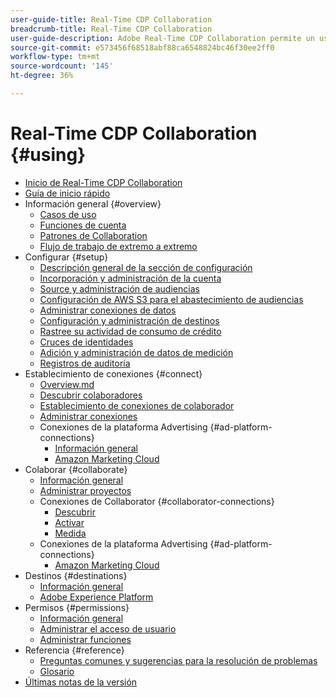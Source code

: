 ```yaml
---
user-guide-title: Real-Time CDP Collaboration
breadcrumb-title: Real-Time CDP Collaboration
user-guide-description: Adobe Real-Time CDP Collaboration permite un uso compartido de datos y una colaboración seguros y sin problemas entre anunciantes y editores, lo que facilita perspectivas de audiencia en tiempo real y estrategias de marketing personalizadas.
source-git-commit: e573456f68518abf88ca6548824bc46f30ee2ff0
workflow-type: tm+mt
source-wordcount: '145'
ht-degree: 36%

---
```



# Real-Time CDP Collaboration {#using}

* [Inicio de Real-Time CDP Collaboration](./home.md)
* [Guía de inicio rápido](./quick-start-guide.md)
* Información general {#overview}
   * [Casos de uso](./overview/use-cases.md)
   * [Funciones de cuenta](./overview/roles.md)
   * [Patrones de Collaboration](./overview/collaboration-patterns.md)
   * [Flujo de trabajo de extremo a extremo](./overview/end-to-end-workflow.md)
* Configurar {#setup}
   * [Descripción general de la sección de configuración](./setup/setup-overview.md)
   * [Incorporación y administración de la cuenta](./setup/onboard-account.md)
   * [Source y administración de audiencias](./setup/onboard-audiences.md)
   * [Configuración de AWS S3 para el abastecimiento de audiencias](./setup/configure-aws-s3-audience-sourcing.md)
   * [Administrar conexiones de datos](./setup/manage-data-connection.md)
   * [Configuración y administración de destinos](./setup/manage-destinations.md)
   * [Rastree su actividad de consumo de crédito](/help/guide/setup/my-activity.md)
   * [Cruces de identidades](./setup/identity-crosswalk.md)
   * [Adición y administración de datos de medición](./setup/onboard-measurement-data.md)
   * [Registros de auditoría](./setup/audit-logs.md)
* Establecimiento de conexiones {#connect}
   * [Overview.md](./connect/overview.md)
   * [Descubrir colaboradores](./connect/discover-collaborators.md)
   * [Establecimiento de conexiones de colaborador](./connect/establishing-connections.md)
   * [Administrar conexiones](./connect/manage-connections.md)
   * Conexiones de la plataforma Advertising {#ad-platform-connections}
      * [Información general](./connect/advertising-platforms/overview.md)
      * [Amazon Marketing Cloud](./connect/advertising-platforms/amc.md)
* Colaborar {#collaborate}
   * [Información general](./collaborate/overview.md)
   * [Administrar proyectos](./collaborate/manage-projects.md)
   * Conexiones de Collaborator {#collaborator-connections}
      * [Descubrir](./collaborate/discover.md)
      * [Activar](./collaborate/activate.md)
      * [Medida](./collaborate/measure.md)
   * Conexiones de la plataforma Advertising {#ad-platform-connections}
      * [Amazon Marketing Cloud](./collaborate/advertising-platforms/amc.md)
* Destinos {#destinations}
   * [Información general](./destinations/overview.md)
   * [Adobe Experience Platform](./destinations/experience-platform.md)
* Permisos {#permissions}
   * [Información general](./permissions/overview.md)
   * [Administrar el acceso de usuario](./permissions/manage-user-access.md)
   * [Administrar funciones](./permissions/manage-roles.md)
* Referencia {#reference}
   * [Preguntas comunes y sugerencias para la resolución de problemas](./faqs/common-questions.md)
   * [Glosario](./glossary.md)
* [Últimas notas de la versión](./release-notes/latest.md)
